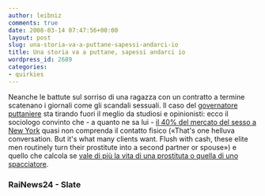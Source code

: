 ```yaml
---
author: leibniz
comments: true
date: 2008-03-14 07:47:56+00:00
layout: post
slug: una-storia-va-a-puttane-sapessi-andarci-io
title: Una storia va a puttane, sapessi andarci io
wordpress_id: 2689
categories:
- quirkies
---
```


Neanche le battute sul sorriso di una ragazza con un contratto a termine scatenano i giornali come gli scandali sessuali. Il caso del [governatore puttaniere](http://www.rainews24.it/notizia.asp?newsID=79544) sta tirando fuori il meglio da studiosi e opinionisti: ecco il sociologo convinto che - a quanto ne sa lui - [il 40% del mercato del sesso a New York](http://www.slate.com/id/2186491/pagenum/all) quasi non comprenda il contatto fisico («That's one helluva conversation. But it's what many clients want. Flush with cash, these elite men routinely turn their prostitute into a second partner or spouse») e quello che calcola se [vale di più la vita di una prostituta o quella di uno spacciatore](http://www.slate.com/id/2164855/).




### RaiNews24 - Slate
